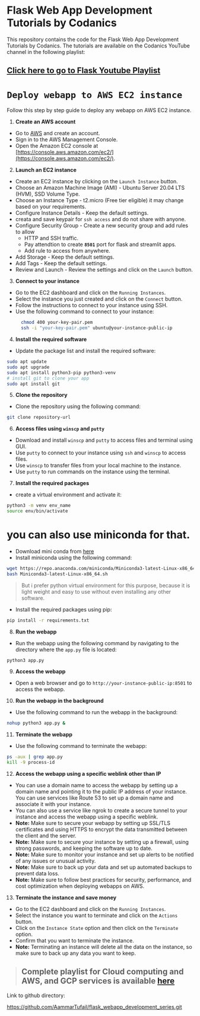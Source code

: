 # Flask Web App Development Tutorials by Codanics

This repository contains the code for the Flask Web App Development Tutorials by Codanics. The tutorials are available on the Codanics YouTube channel in the following playlist:

## [Click here to go to Flask Youtube Playlist](https://www.youtube.com/playlist?list=PL9XvIvvVL50H3SI7VaZ30OWu6NHWEJG_x)


# **`Deploy webapp to AWS EC2 instance`**

Follow this step by step guide to deploy any webapp on AWS EC2 instance.

1. **Create an AWS account**
- Go to [AWS](https://aws.amazon.com/) and create an account.
- Sign in to the AWS Management Console.
- Open the Amazon EC2 console at [https://console.aws.amazon.com/ec2/](https://console.aws.amazon.com/ec2/). 

2. **Launch an EC2 instance**
- Create an EC2 instance by clicking on the `Launch Instance` button.
- Choose an Amazon Machine Image (AMI) - Ubuntu Server 20.04 LTS (HVM), SSD Volume Type.
- Choose an Instance Type - t2.micro (Free tier eligible) it may change based on your requirements.
- Configure Instance Details - Keep the default settings.
- creata and save keypair for `ssh access` and do not share with anyone.
- Configure Security Group - Create a new security group and add rules to allow     
  - HTTP and SSH traffic. 
  - Pay attendtion to create **`8501`** port for flask and streamlit apps.
  - Add rule to access from anywhere.
- Add Storage - Keep the default settings.
- Add Tags - Keep the default settings.
- Review and Launch - Review the settings and click on the `Launch` button.

3. **Connect to your instance** 
- Go to the EC2 dashboard and click on the `Running Instances`.
- Select the instance you just created and click on the `Connect` button.
- Follow the instructions to connect to your instance using SSH.
- Use the following command to connect to your instance:
  ```bash
    chmod 400 your-key-pair.pem
    ssh -i "your-key-pair.pem" ubuntu@your-instance-public-ip
    ```

4. **Install the required software**
- Update the package list and install the required software:
```bash
sudo apt update
sudo apt upgrade
sudo apt install python3-pip python3-venv
# install git to clone your app
sudo apt install git
```
5. **Clone the repository**
- Clone the repository using the following command:
```bash
git clone repository-url
```

6. **Access files using `winscp` and `putty`**
- Download and install `winscp` and `putty` to access files and terminal using GUI.
- Use `putty` to connect to your instance using `ssh` and `winscp` to access files.
- Use `winscp` to transfer files from your local machine to the instance.
- Use `putty` to run commands on the instance using the terminal.


7. **Install the required packages**
- create a virtual environment and activate it:
```bash
python3 -m venv env_name
source env/bin/activate
```
# you can also use miniconda for that.
- Download mini conda from [here](https://docs.conda.io/en/latest/miniconda.html)
- Install miniconda using the following command:
```bash
wget https://repo.anaconda.com/miniconda/Miniconda3-latest-Linux-x86_64.sh
bash Miniconda3-latest-Linux-x86_64.sh
```

> But i prefer python virtual environment for this purpose, because it is light weight and easy to use without even installing any other software.

- Install the required packages using pip:
```bash
pip install -r requirements.txt
```

8. **Run the webapp**
- Run the webapp using the following command by navigating to the directory where the `app.py` file is located:
```bash
python3 app.py
```

9. **Access the webapp**
- Open a web browser and go to `http://your-instance-public-ip:8501` to access the webapp.

10. **Run the webapp in the background**
- Use the following command to run the webapp in the background:
```bash
nohup python3 app.py &
```

11. **Terminate the webapp**
- Use the following command to terminate the webapp:
```bash
ps -aux | grep app.py
kill -9 process-id
```

12. **Access the webapp using a specific weblink other than IP**
- You can use a domain name to access the webapp by setting up a domain name and pointing it to the public IP address of your instance. You can use services like Route 53 to set up a domain name and associate it with your instance.
- You can also use a service like ngrok to create a secure tunnel to your instance and access the webapp using a specific weblink.
- **Note:** Make sure to secure your webapp by setting up SSL/TLS certificates and using HTTPS to encrypt the data transmitted between the client and the server.
- **Note:** Make sure to secure your instance by setting up a firewall, using strong passwords, and keeping the software up to date.
- **Note:** Make sure to monitor your instance and set up alerts to be notified of any issues or unusual activity.
- **Note:** Make sure to back up your data and set up automated backups to prevent data loss.
- **Note:** Make sure to follow best practices for security, performance, and cost optimization when deploying webapps on AWS.


13.  **Terminate the instance and save money**
- Go to the EC2 dashboard and click on the `Running Instances`.
- Select the instance you want to terminate and click on the `Actions` button.
- Click on the `Instance State` option and then click on the `Terminate` option.
- Confirm that you want to terminate the instance.
- **Note:** Terminating an instance will delete all the data on the instance, so make sure to back up any data you want to keep.


> ## Complete playlist for Cloud computing and AWS, and GCP services is available [here](https://www.youtube.com/watch?v=jqBCokl7t0k&list=PL9XvIvvVL50H72Q75WkYA_2zjZok30Rvp&ab_channel=Codanics)



Link to github directory:

https://github.com/AammarTufail/flask_webapp_development_series.git